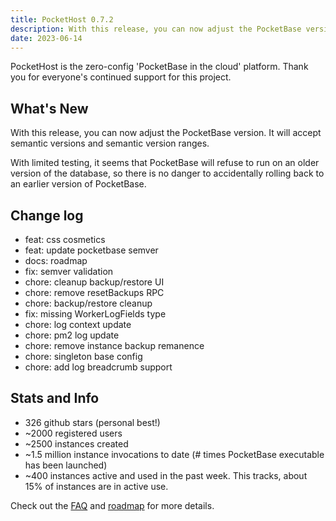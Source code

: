 ```yaml
---
title: PocketHost 0.7.2
description: With this release, you can now adjust the PocketBase version. It will accept semantic versions and semantic version ranges.
date: 2023-06-14
---
```


PocketHost is the zero-config 'PocketBase in the cloud' platform. Thank you for everyone's continued support for this project.

## What's New

With this release, you can now adjust the PocketBase version. It will accept semantic versions and semantic version ranges.

With limited testing, it seems that PocketBase will refuse to run on an older version of the database, so there is no danger to accidentally rolling back to an earlier version of PocketBase.

## Change log

- feat: css cosmetics
- feat: update pocketbase semver
- docs: roadmap
- fix: semver validation
- chore: cleanup backup/restore UI
- chore: remove resetBackups RPC
- chore: backup/restore cleanup
- fix: missing WorkerLogFields type
- chore: log context update
- chore: pm2 log update
- chore: remove instance backup remanence
- chore: singleton base config
- chore: add log breadcrumb support

## Stats and Info

- 326 github stars (personal best!)
- ~2000 registered users
- ~2500 instances created
- ~1.5 million instance invocations to date (# times PocketBase executable has been launched)
- ~400 instances active and used in the past week. This tracks, about 15% of instances are in active use.

Check out the [FAQ](https://pockethost.io/docs/overview/faq) and [roadmap](https://pockethost.io/docs/overview/roadmap) for more details.
